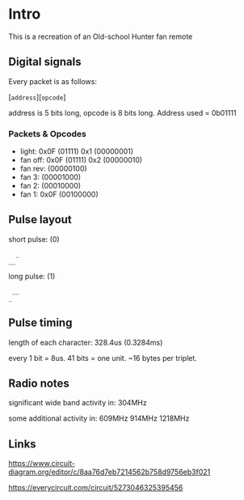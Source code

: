# Intro

This is a recreation of an Old-school Hunter fan remote

## Digital signals

Every packet is as follows:

   [`address`][`opcode`]

address is 5 bits long, opcode is 8 bits long. Address used = 0b01111

### Packets & Opcodes

* light:    0x0F (01111) 0x1 (00000001)
* fan off:  0x0F (01111) 0x2 (00000010)
* fan rev:                   (00000100)
* fan 3:                     (00001000)
* fan 2:                     (00010000)
* fan 1:    0x0F             (00100000)

## Pulse layout

short pulse: (0)

      _
    __

long pulse: (1)

     __
    _

## Pulse timing

length of each character: 328.4us (0.3284ms)

every 1 bit = 8us.
41 bits = one unit.
~16 bytes per triplet.

## Radio notes

significant wide band activity in:
304MHz

some additional activity in:
609MHz
914MHz
1218MHz

## Links

<https://www.circuit-diagram.org/editor/c/8aa76d7eb7214562b758d9756eb3f021>

<https://everycircuit.com/circuit/5273046325395456>
